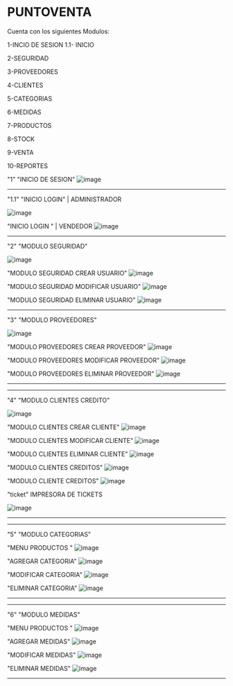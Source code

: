 # PUNTOVENTA

Cuenta con los siguientes Modulos:

1-INCIO DE SESION 
  1.1- INICIO 
  
2-SEGURIDAD

3-PROVEEDORES

4-CLIENTES

5-CATEGORIAS

6-MEDIDAS

7-PRODUCTOS

8-STOCK

9-VENTA

10-REPORTES


"1"
"INICIO DE SESION"
![image](https://user-images.githubusercontent.com/60913160/227384102-b52b5ce8-527c-4ec0-910b-b23188efa75e.png)

----------------------------------------------------------------------------------------------------------------------
"1.1"
"INICIO LOGIN" | ADMINISTRADOR

![image](https://user-images.githubusercontent.com/60913160/227384197-8bc606f4-7a4d-4afb-a133-2f100c2abd83.png)


"INICIO LOGIN " | VENDEDOR
![image](https://user-images.githubusercontent.com/60913160/227384264-896cc926-fd62-4bdc-9cf7-d7fa2a0fb445.png)

----------------------------------------------------------------------------------------------------------------------
"2"
"MODULO SEGURIDAD"

![image](https://user-images.githubusercontent.com/60913160/227384316-1e2a99b7-3af0-42a3-83d8-042f41806fed.png)

"MODULO SEGURIDAD CREAR USUARIO"
![image](https://user-images.githubusercontent.com/60913160/227384386-214b83d5-9b4d-4d8e-aa8b-d9ca7587c4f9.png)

"MODULO SEGURIDAD MODIFICAR USUARIO"
![image](https://user-images.githubusercontent.com/60913160/227384433-073f6b41-de6a-4b46-a7ff-5b3081923a36.png)

"MODULO SEGURIDAD ELIMINAR USUARIO"
![image](https://user-images.githubusercontent.com/60913160/227384500-3c727c7f-cd34-4535-ad86-9291981df836.png)

----------------------------------------------------------------------------------------------------------------------
"3"
"MODULO PROVEEDORES"

![image](https://user-images.githubusercontent.com/60913160/227385517-28c2b989-3e39-476e-9ca6-f210308aec88.png)

"MODULO PROVEEDORES CREAR PROVEEDOR"
![image](https://user-images.githubusercontent.com/60913160/227385621-2a30fe0a-e4e3-49a9-9856-1c11bfb6e898.png)


"MODULO PROVEEDORES MODIFICAR PROVEEDOR"
![image](https://user-images.githubusercontent.com/60913160/227385674-778d8aa0-f642-41d0-8eac-84b9f2192fe4.png)

"MODULO PROVEEDORES ELIMINAR PROVEEDOR"
![image](https://user-images.githubusercontent.com/60913160/227385716-c0339a2d-57f4-4227-ab00-3313b62d3200.png)


----------------------------------------------------------------------------------------------------------------------

----------------------------------------------------------------------------------------------------------------------
"4"
"MODULO CLIENTES CREDITO"

![image](https://user-images.githubusercontent.com/60913160/227385912-3225a1f6-8ddd-4acc-bdbc-a0677db76c39.png)


"MODULO CLIENTES CREAR CLIENTE"
![image](https://user-images.githubusercontent.com/60913160/227385976-9de53d7d-b98e-47ad-a09c-a57c2e38cd7f.png)



"MODULO CLIENTES MODIFICAR CLIENTE"
![image](https://user-images.githubusercontent.com/60913160/227386025-443b7ae2-0f2e-4f32-bfb1-7d8b49676e17.png)


"MODULO CLIENTES ELIMINAR CLIENTE"
![image](https://user-images.githubusercontent.com/60913160/227386061-4710b882-aa45-4f85-81fa-0a51043a5328.png)

"MODULO CLIENTES CREDITOS"
![image](https://user-images.githubusercontent.com/60913160/227386146-4d9de831-9bf4-4820-9bd4-1bb8189313a9.png)

"MODULO CLIENTE CREDITOS"
![image](https://user-images.githubusercontent.com/60913160/227386208-918185fa-b64c-4632-b7ba-e12021df1665.png)

"ticket" IMPRESORA DE TICKETS

![image](https://user-images.githubusercontent.com/60913160/227386307-ad3f9e82-8595-4cc7-9b66-b15932a32700.png)




----------------------------------------------------------------------------------------------------------------------

----------------------------------------------------------------------------------------------------------------------
"5"
"MODULO CATEGORIAS"

"MENU PRODUCTOS "
![image](https://user-images.githubusercontent.com/60913160/227386511-fcf82957-f22e-4343-8e62-93d8a51159f2.png)

"AGREGAR CATEGORIA"
![image](https://user-images.githubusercontent.com/60913160/227386599-38875d33-36d7-498f-a38c-37a8a366afb7.png)

"MODIFICAR CATEGORIA"
![image](https://user-images.githubusercontent.com/60913160/227386640-0a190c75-93e6-408b-889d-d2585a5a32f8.png)

"ELIMINAR CATEGORIA"
![image](https://user-images.githubusercontent.com/60913160/227386696-700cb015-7343-4cba-896d-20f85ceaa1da.png)

----------------------------------------------------------------------------------------------------------------------

----------------------------------------------------------------------------------------------------------------------
"6"
"MODULO MEDIDAS"

"MENU PRODUCTOS "
![image](https://user-images.githubusercontent.com/60913160/227386511-fcf82957-f22e-4343-8e62-93d8a51159f2.png)

"AGREGAR MEDIDAS"
![image](https://user-images.githubusercontent.com/60913160/227386796-1c932f84-414b-4995-86f2-d1304b706fad.png)


"MODIFICAR MEDIDAS"
![image](https://user-images.githubusercontent.com/60913160/227386829-db9a844f-b712-4354-9cfd-a0fd39d5b3a6.png)


"ELIMINAR MEDIDAS"
![image](https://user-images.githubusercontent.com/60913160/227386855-d965f528-4830-400f-a0d8-cbd6f61a55f4.png)


----------------------------------------------------------------------------------------------------------------------



